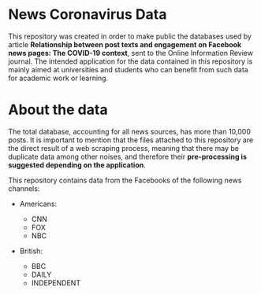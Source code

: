 # News Coronavirus Data
This repository was created in order to make public the databases used by article **Relationship between post texts and engagement on Facebook news pages: The COVID-19 context**, sent to the Online Information Review journal. The intended application for the data contained in this repository is mainly aimed at universities and students who can benefit from such data for academic work or learning.
# About the data
The total database, accounting for all news sources, has more than 10,000 posts. It is important to mention that the files attached to this repository are the direct result of a web scraping process, meaning that there may be duplicate data among other noises, and therefore their **pre-processing is suggested depending on the application**.

This repository contains data from the Facebooks of the following news channels:
* Americans:
  * CNN
  * FOX
  * NBC

* British:
  * BBC
  * DAILY
  * INDEPENDENT
